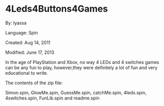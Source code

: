 # 4Leds4Buttons4Games

By: lyassa

Language: Spin

Created: Aug 14, 2011

Modified: June 17, 2013

In the age of PlayStation and Xbox, no way 4 LEDs and 4 switches games can be any fun to play, however,they were definitely a lot of fun and very educational to write.

The contents of the zip file:

Simon.spin, GlowMe.spin, GuessMe.spin, catchMe.spin, 4leds.spin, 4switches.spin, FunLib.spin and readme.spin

